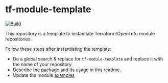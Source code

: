 # tf-module-template
[![Build](https://github.com/infrastructure-blocks/tf-module-template/actions/workflows/build.yml/badge.svg)](https://github.com/infrastructure-blocks/tf-module-template/actions/workflows/build.yml)

This repository is a template to instantiate Terraform/OpenTofu module repositories.

Follow these steps after instantiating the template:
- Do a global search & replace for `tf-module-template` and replace it with the name of your repository
- Describe the package and its usage in this readme.
- Update the module [examples](./examples)

